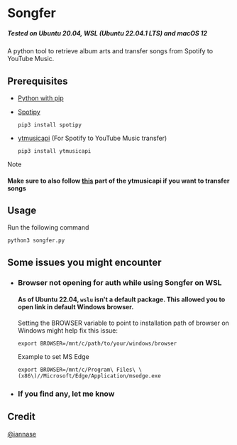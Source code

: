 # Songfer
##### Tested on Ubuntu 20.04, WSL (Ubuntu 22.04.1 LTS) and macOS 12
A python tool to retrieve album arts and transfer songs from Spotify to YouTube Music.


## Prerequisites

- [Python with pip](https://www.python.org/downloads/)

- [Spotipy](https://spotipy.readthedocs.io/en/master/)

  ```
  pip3 install spotipy
  ```
- [ytmusicapi](https://ytmusicapi.readthedocs.io/en/latest/) (For Spotify to YouTube Music transfer)

  ```
  pip3 install ytmusicapi
  ```
> [!NOTE]
> #### Make sure to also follow [this](https://ytmusicapi.readthedocs.io/en/latest/setup.html#authenticated-requests) part of the ytmusicapi if you want to transfer songs

## Usage

Run the following command
```
python3 songfer.py
```

## Some issues you might encounter

- ### Browser not opening for auth while using Songfer on WSL

  #### As of Ubuntu 22.04, `wslu` isn't a default package. This allowed you to open link in default Windows browser.
  
    Setting the BROWSER variable to point to installation path of browser on Windows might help fix this issue: 

    ```
    export BROWSER=/mnt/c/path/to/your/windows/browser
    ```

    Example to set MS Edge 

    ```
    export BROWSER=/mnt/c/Program\ Files\ \(x86\)//Microsoft/Edge/Application/msedge.exe
    ```

- ### If you find any, let me know

## Credit

<a href="https://gist.github.com/iannase/38427b791a860a1f791b5fbba1791592">@iannase</a>
